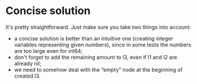 # Concise solution

It\'s pretty straightforward. Just make sure you take two things into account:
- a concise solution is better than an intuitive one (creating integer variables representing given numbers), since in some tests the numbers are too large even for int64;
- don't forget to add the remaining amount to l3, even if l1 and l2 are already nil;
- we need to somehow deal with the “empty” node at the beginning of created l3.

